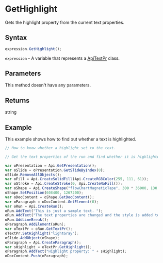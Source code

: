 # GetHighlight

Gets the highlight property from the current text properties.

## Syntax

```javascript
expression.GetHighlight();
```

`expression` - A variable that represents a [ApiTextPr](../ApiTextPr.md) class.

## Parameters

This method doesn't have any parameters.

## Returns

string

## Example

This example shows how to find out whether a text is highlighted.

```javascript editor-pptx
// How to know whether a highlight set to the text.

// Get the text properties of the run and find whether it is highlighted or not.

var oPresentation = Api.GetPresentation();
var oSlide = oPresentation.GetSlideByIndex(0);
oSlide.RemoveAllObjects();
var oFill = Api.CreateSolidFill(Api.CreateRGBColor(255, 111, 61));
var oStroke = Api.CreateStroke(0, Api.CreateNoFill());
var oShape = Api.CreateShape("flowChartMagneticTape", 300 * 36000, 130 * 36000, oFill, oStroke);
oShape.SetPosition(608400, 1267200);
var oDocContent = oShape.GetDocContent();
var oParagraph = oDocContent.GetElement(0);
var oRun = Api.CreateRun();
oRun.AddText("This is just a sample text. ");
oRun.AddText("The text properties are changed and the style is added to the paragraph. ");
oRun.AddLineBreak();
oParagraph.AddElement(oRun);
var oTextPr = oRun.GetTextPr();
oTextPr.SetHighlight("lightGray");
oSlide.AddObject(oShape);
oParagraph = Api.CreateParagraph();
var sHighlight = oTextPr.GetHighlight();
oParagraph.AddText("Highlight property: " + sHighlight);
oDocContent.Push(oParagraph);
```
